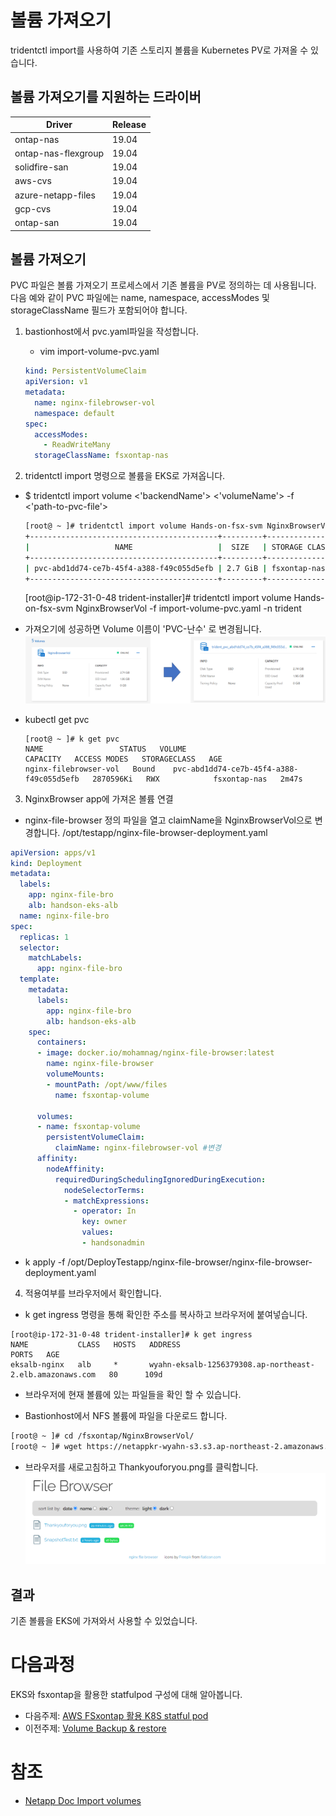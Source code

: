 # 볼륨 가져오기
tridentctl import를 사용하여 기존 스토리지 볼륨을 Kubernetes PV로 가져올 수 있습니다.

## 볼륨 가져오기를 지원하는 드라이버

|Driver	|Release|
|-----|---|
|ontap-nas | 19.04|
|ontap-nas-flexgroup|19.04|
|solidfire-san| 19.04|
|aws-cvs | 19.04|
|azure-netapp-files | 19.04|
|gcp-cvs | 19.04|
|ontap-san| 19.04|

## 볼륨 가져오기

PVC 파일은 볼륨 가져오기 프로세스에서 기존 볼륨을 PV로 정의하는 데 사용됩니다. 다음 예와 같이 PVC 파일에는 name, namespace, accessModes 및 storageClassName 필드가 포함되어야 합니다.

1. bastionhost에서 pvc.yaml파일을 작성합니다.
    - vim import-volume-pvc.yaml
    ```yaml
    kind: PersistentVolumeClaim
    apiVersion: v1
    metadata:
      name: nginx-filebrowser-vol
      namespace: default
    spec:
      accessModes:
        - ReadWriteMany
      storageClassName: fsxontap-nas
    ```

2. tridentctl import 명령으로 볼륨을 EKS로 가져옵니다.
- $ tridentctl import volume <'backendName'> <'volumeName'> -f <'path-to-pvc-file'>
    ```bash
    [root@ ~ ]# tridentctl import volume Hands-on-fsx-svm NginxBrowserVol -f import-volume-pvc.yaml
    +------------------------------------------+---------+---------------+----------+--------------------------------------+--------+---------+
    |                   NAME                   |  SIZE   | STORAGE CLASS | PROTOCOL |             BACKEND UUID             | STATE  | MANAGED |
    +------------------------------------------+---------+---------------+----------+--------------------------------------+--------+---------+
    | pvc-abd1dd74-ce7b-45f4-a388-f49c055d5efb | 2.7 GiB | fsxontap-nas  | file     | b18968e1-9c4a-4184-bc37-19667c7e896a | online | true    |
    +------------------------------------------+---------+---------------+----------+--------------------------------------+--------+---------+
    ```
    [root@ip-172-31-0-48 trident-installer]# tridentctl import volume Hands-on-fsx-svm NginxBrowserVol -f import-volume-pvc.yaml -n trident

- 가져오기에 성공하면 Volume 이름이 'PVC-난수' 로 변경됩니다.
![ImportBeforeAfter](./images/ImportBeforeAfter.png)
-  kubectl get pvc
    ```
    [root@ ~ ]# k get pvc
    NAME                 STATUS   VOLUME                                     CAPACITY   ACCESS MODES   STORAGECLASS   AGE
    nginx-filebrowser-vol   Bound    pvc-abd1dd74-ce7b-45f4-a388-f49c055d5efb   2870596Ki   RWX            fsxontap-nas   2m47s
    ```

3. NginxBrowser app에 가져온 볼륨 연결
- nginx-file-browser 정의 파일을 열고 claimName을 NginxBrowserVol으로 변경합니다.
/opt/testapp/nginx-file-browser-deployment.yaml
```yaml
apiVersion: apps/v1
kind: Deployment
metadata:
  labels:
    app: nginx-file-bro
    alb: handson-eks-alb
  name: nginx-file-bro
spec:
  replicas: 1
  selector:
    matchLabels:
      app: nginx-file-bro
  template:
    metadata:
      labels:
        app: nginx-file-bro
        alb: handson-eks-alb
    spec:
      containers:
      - image: docker.io/mohamnag/nginx-file-browser:latest
        name: nginx-file-browser
        volumeMounts:
        - mountPath: /opt/www/files
          name: fsxontap-volume

      volumes:
      - name: fsxontap-volume
        persistentVolumeClaim:
          claimName: nginx-filebrowser-vol #변경
      affinity:
        nodeAffinity:
          requiredDuringSchedulingIgnoredDuringExecution:
            nodeSelectorTerms:
            - matchExpressions:
              - operator: In
                key: owner
                values:
                - handsonadmin
```
- k apply -f /opt/DeployTestapp/nginx-file-browser/nginx-file-browser-deployment.yaml
4. 적용여부를 브라우저에서 확인합니다.
- k get ingress 명령을 통해 확인한 주소를 복사하고 브라우저에 붙여넣습니다.
```
[root@ip-172-31-0-48 trident-installer]# k get ingress
NAME           CLASS   HOSTS   ADDRESS                                                    PORTS   AGE
eksalb-nginx   alb     *       wyahn-eksalb-1256379308.ap-northeast-2.elb.amazonaws.com   80      109d
```
- 브라우저에 현재 볼륨에 있는 파일들을 확인 할 수 있습니다.

- Bastionhost에서 NFS 볼륨에 파일을 다운로드 합니다. 
```bash
[root@ ~ ]# cd /fsxontap/NginxBrowserVol/
[root@ ~ ]# wget https://netappkr-wyahn-s3.s3.ap-northeast-2.amazonaws.com/public/DeployTestapp/Thankyouforyou.png
```
- 브라우저를 새로고침하고 Thankyouforyou.png를 클릭합니다.
![finish](./images/finish1.png)


## 결과
기존 볼륨을 EKS에 가져와서 사용할 수 있었습니다.

# 다음과정
EKS와 fsxontap을 활용한 statfulpod 구성에 대해 알아봅니다.</br>
- 다음주제: [AWS FSxontap 활용 K8S statful pod](../FSXforOntap/K8SWithFSxOntap_Stateful.md)
- 이전주제: [Volume Backup & restore](../FSXforOntap/VolumeBackupAndRestore.md)

# 참조
- [Netapp Doc Import volumes](https://docs.netapp.com/us-en/trident-2110/trident-use/vol-import.html#how-does-the-import-work)
